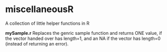 # miscellaneousR
A collection of little helper functions in R

__mySample.r__
Replaces the genric sample function and returns ONE value, if the vector handed over has length=1, and an NA if the vector has length=0 (instead of returning an error).
